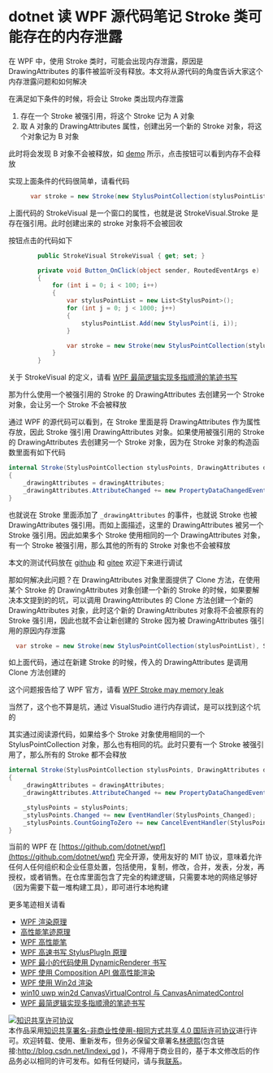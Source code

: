
# dotnet 读 WPF 源代码笔记 Stroke 类可能存在的内存泄露

在 WPF 中，使用 Stroke 类时，可能会出现内存泄露，原因是 DrawingAttributes 的事件被监听没有释放。本文将从源代码的角度告诉大家这个内存泄露问题和如何解决

<!--more-->


<!-- CreateTime:2021/1/28 19:34:45 -->


<!-- 标签：WPF，WPF源代码 -->
<!-- 发布 -->

在满足如下条件的时候，将会让 Stroke 类出现内存泄露

1. 存在一个 Stroke 被强引用，将这个 Stroke 记为 A 对象
2. 取 A 对象的 DrawingAttributes 属性，创建出另一个新的 Stroke 对象，将这个对象记为 B 对象

此时将会发现 B 对象不会被释放，如 [demo](https://github.com/lindexi/lindexi_gd/tree/3214ecc7/KemjawyecawDurbahelal ) 所示，点击按钮可以看到内存不会释放

实现上面条件的代码很简单，请看代码

```csharp
      var stroke = new Stroke(new StylusPointCollection(stylusPointList), StrokeVisual.Stroke.DrawingAttributes);
```

上面代码的 StrokeVisual 是一个窗口的属性，也就是说 StrokeVisual.Stroke 是存在强引用。此时创建出来的 stroke 对象将不会被回收

按钮点击的代码如下

```csharp
        public StrokeVisual StrokeVisual { get; set; }

        private void Button_OnClick(object sender, RoutedEventArgs e)
        {
            for (int i = 0; i < 100; i++)
            {
                var stylusPointList = new List<StylusPoint>();
                for (int j = 0; j < 1000; j++)
                {
                    stylusPointList.Add(new StylusPoint(i, i));
                }

                var stroke = new Stroke(new StylusPointCollection(stylusPointList), StrokeVisual.Stroke.DrawingAttributes);
            }
        }
```

关于 StrokeVisual 的定义，请看 [WPF 最简逻辑实现多指顺滑的笔迹书写](https://blog.lindexi.com/post/WPF-%E6%9C%80%E7%AE%80%E9%80%BB%E8%BE%91%E5%AE%9E%E7%8E%B0%E5%A4%9A%E6%8C%87%E9%A1%BA%E6%BB%91%E7%9A%84%E7%AC%94%E8%BF%B9%E4%B9%A6%E5%86%99.html )

那为什么使用一个被强引用的 Stroke 的 DrawingAttributes 去创建另一个 Stroke 对象，会让另一个 Stroke 不会被释放

通过 WPF 的源代码可以看到，在 Stroke 里面是将 DrawingAttributes 作为属性存放，因此 Stroke 强引用 DrawingAttributes 对象。如果使用被强引用的 Stroke 的 DrawingAttributes 去创建另一个 Stroke 对象，因为在 Stroke 对象的构造函数里面有如下代码

```csharp
internal Stroke(StylusPointCollection stylusPoints, DrawingAttributes drawingAttributes, ExtendedPropertyCollection extendedProperties)
{
    _drawingAttributes = drawingAttributes;
    _drawingAttributes.AttributeChanged += new PropertyDataChangedEventHandler(DrawingAttributes_Changed);
}
```

也就说在 Stroke 里面添加了 `_drawingAttributes` 的事件，也就说 Stroke 也被 DrawingAttributes 强引用。而如上面描述，这里的 DrawingAttributes 被另一个 Stroke 强引用。因此如果多个 Stroke 使用相同的一个 DrawingAttributes 对象，有一个 Stroke 被强引用，那么其他的所有的 Stroke 对象也不会被释放

本文的测试代码放在 [github](https://github.com/lindexi/lindexi_gd/tree/3214ecc7/KemjawyecawDurbahelal ) 和 [gitee](https://gitee.com/lindexi/lindexi_gd/tree/3214ecc7/KemjawyecawDurbahelal ) 欢迎下来进行调试

那如何解决此问题？在 DrawingAttributes 对象里面提供了 Clone 方法，在使用某个 Stroke 的 DrawingAttributes 对象创建一个新的 Stroke 的时候，如果要解决本文提到的的坑，可以调用 DrawingAttributes 的 Clone 方法创建一个新的 DrawingAttributes 对象，此时这个新的 DrawingAttributes 对象将不会被原有的 Stroke 强引用，因此也就不会让新创建的 Stroke 因为被 DrawingAttributes 强引用的原因内存泄露

```csharp
  var stroke = new Stroke(new StylusPointCollection(stylusPointList), StrokeVisual.Stroke.DrawingAttributes.Clone());
```

如上面代码，通过在新建 Stroke 的时候，传入的 DrawingAttributes 是调用 Clone 方法创建的

这个问题报告给了 WPF 官方，请看 [WPF Stroke may memory leak](https://github.com/dotnet/wpf/issues/4100 )

当然了，这个也不算是坑，通过 VisualStudio 进行内存调试，是可以找到这个坑的

其实通过阅读源代码，如果给多个 Stroke 对象使用相同的一个 StylusPointCollection 对象，那么也有相同的坑。此时只要有一个 Stroke 被强引用了，那么所有的 Stroke 都不会释放

```csharp
internal Stroke(StylusPointCollection stylusPoints, DrawingAttributes drawingAttributes, ExtendedPropertyCollection extendedProperties)
{
    _drawingAttributes = drawingAttributes;
    _drawingAttributes.AttributeChanged += new PropertyDataChangedEventHandler(DrawingAttributes_Changed);

    _stylusPoints = stylusPoints;
    _stylusPoints.Changed += new EventHandler(StylusPoints_Changed);
    _stylusPoints.CountGoingToZero += new CancelEventHandler(StylusPoints_CountGoingToZero);
}
```

当前的 WPF 在 [https://github.com/dotnet/wpf](https://github.com/dotnet/wpf) 完全开源，使用友好的 MIT 协议，意味着允许任何人任何组织和企业任意处置，包括使用，复制，修改，合并，发表，分发，再授权，或者销售。在仓库里面包含了完全的构建逻辑，只需要本地的网络足够好（因为需要下载一堆构建工具），即可进行本地构建

更多笔迹相关请看

- [WPF 渲染原理](https://lindexi.gitee.io/post/WPF-%E6%B8%B2%E6%9F%93%E5%8E%9F%E7%90%86.html )
- [高性能笔迹原理](https://blog.lindexi.com/post/%E9%AB%98%E6%80%A7%E8%83%BD%E7%AC%94%E8%BF%B9%E5%8E%9F%E7%90%86.html)
- [WPF 高性能笔](https://blog.lindexi.com/post/WPF-%E9%AB%98%E6%80%A7%E8%83%BD%E7%AC%94.html ) 
- [WPF 高速书写 StylusPlugIn 原理](https://blog.lindexi.com/post/WPF-%E9%AB%98%E9%80%9F%E4%B9%A6%E5%86%99-StylusPlugIn-%E5%8E%9F%E7%90%86.html )
- [WPF 最小的代码使用 DynamicRenderer 书写](https://blog.lindexi.com/post/WPF-%E6%9C%80%E5%B0%8F%E7%9A%84%E4%BB%A3%E7%A0%81%E4%BD%BF%E7%94%A8-DynamicRenderer-%E4%B9%A6%E5%86%99.html )
- [WPF 使用 Composition API 做高性能渲染](https://blog.lindexi.com/post/WPF-%E4%BD%BF%E7%94%A8-Composition-API-%E5%81%9A%E9%AB%98%E6%80%A7%E8%83%BD%E6%B8%B2%E6%9F%93.html )
- [WPF 使用 Win2d 渲染](https://blog.lindexi.com/post/WPF-%E4%BD%BF%E7%94%A8-Win2d-%E6%B8%B2%E6%9F%93.html )
- [win10 uwp win2d CanvasVirtualControl 与 CanvasAnimatedControl](https://blog.lindexi.com/post/win10-uwp-win2d-CanvasVirtualControl-%E4%B8%8E-CanvasAnimatedControl.html )
- [WPF 最简逻辑实现多指顺滑的笔迹书写](https://blog.lindexi.com/post/WPF-%E6%9C%80%E7%AE%80%E9%80%BB%E8%BE%91%E5%AE%9E%E7%8E%B0%E5%A4%9A%E6%8C%87%E9%A1%BA%E6%BB%91%E7%9A%84%E7%AC%94%E8%BF%B9%E4%B9%A6%E5%86%99.html )





<a rel="license" href="http://creativecommons.org/licenses/by-nc-sa/4.0/"><img alt="知识共享许可协议" style="border-width:0" src="https://licensebuttons.net/l/by-nc-sa/4.0/88x31.png" /></a><br />本作品采用<a rel="license" href="http://creativecommons.org/licenses/by-nc-sa/4.0/">知识共享署名-非商业性使用-相同方式共享 4.0 国际许可协议</a>进行许可。欢迎转载、使用、重新发布，但务必保留文章署名[林德熙](http://blog.csdn.net/lindexi_gd)(包含链接:http://blog.csdn.net/lindexi_gd )，不得用于商业目的，基于本文修改后的作品务必以相同的许可发布。如有任何疑问，请与我[联系](mailto:lindexi_gd@163.com)。